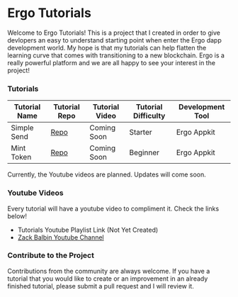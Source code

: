 # Ergo Tutorials

Welcome to Ergo Tutorials! This is a project that I created in order to give devlopers an easy to understand starting point when enter the Ergo dapp development world. My hope is that my tutorials can help flatten the learning curve that comes with transitioning to a new blockchain. Ergo is a really powerful platform and we are all happy to see your interest in the project!

### Tutorials

Tutorial Name | Tutorial Repo | Tutorial Video | Tutorial Difficulty | Development Tool |
| --- | --- | --- | --- | --- |
| Simple Send | [Repo](https://github.com/zackbalbin/ErgoTutorials/tree/master/simplesend) | Coming Soon | Starter | Ergo Appkit |
| Mint Token  | [Repo](https://github.com/zackbalbin/ErgoTutorials/tree/master/minttoken) | Coming Soon | Beginner | Ergo Appkit |

Currently, the Youtube videos are planned. Updates will come soon.

### Youtube Videos

Every tutorial will have a youtube video to compliment it. Check the links below!

- Tutorials Youtube Playlist Link (Not Yet Created)
- [Zack Balbin Youtube Channel](https://www.youtube.com/channel/UCUepypCowgIudNpfbJKPrxw)


### Contribute to the Project

Contributions from the community are always welcome. If you have a tutorial that you would like to create or an improvement in an already finished tutorial, please submit a pull request and I will review it. 
